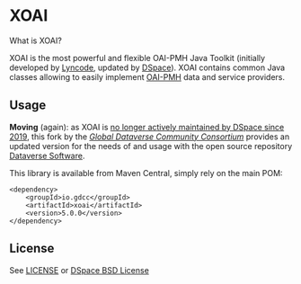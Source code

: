 # XOAI

What is XOAI?

XOAI is the most powerful and flexible OAI-PMH Java Toolkit (initially developed by [Lyncode](https://github.com/lyncode),
updated by [DSpace](https://github.com/DSpace)). XOAI contains common Java classes allowing to easily implement
[OAI-PMH](https://en.wikipedia.org/wiki/Open_Archives_Initiative_Protocol_for_Metadata_Harvesting) data and service providers.

## Usage

**Moving** (again): as XOAI is [no longer actively maintained by DSpace since 2019](https://github.com/DSpace/xoai/issues/72#issuecomment-557292929),
this fork by the [*Global Dataverse Community Consortium*](https://dataversecommunity.global) provides an updated 
version for the needs of and usage with the open source repository [Dataverse Software](https://dataverse.org).

This library is available from Maven Central, simply rely on the main POM:

```
<dependency>
    <groupId>io.gdcc</groupId>
    <artifactId>xoai</artifactId>
    <version>5.0.0</version>
</dependency>
```

## License

See [LICENSE](LICENSE) or [DSpace BSD License](https://raw.github.com/DSpace/DSpace/master/LICENSE)
